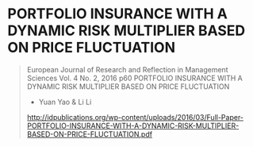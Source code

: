 # PORTFOLIO INSURANCE WITH A DYNAMIC RISK MULTIPLIER BASED ON PRICE FLUCTUATION
> European Journal of Research and Reflection in Management Sciences Vol. 4 No. 2, 2016 p60
> PORTFOLIO INSURANCE WITH A DYNAMIC RISK MULTIPLIER BASED ON PRICE FLUCTUATION
> - Yuan Yao & Li Li
> 
>http://idpublications.org/wp-content/uploads/2016/03/Full-Paper-PORTFOLIO-INSURANCE-WITH-A-DYNAMIC-RISK-MULTIPLIER-BASED-ON-PRICE-FLUCTUATION.pdf 